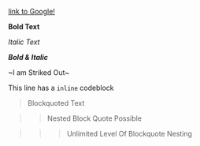 [link to Google!](http://google.com)

**Bold Text**

*Italic Text*

***Bold & Italic***

~I am Striked Out~

This line has a `inline` codeblock

> Blockquoted Text

>> Nested Block Quote Possible 

>>> Unlimited Level Of Blockquote Nesting

